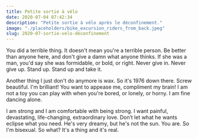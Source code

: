 ```yaml
---
title: Petite sortie à vélo
date: 2020-07-04 07:42:34
description: "Petite sortie à vélo après le déconfinement."
image: "./placeholders/bike_excursion_riders_from_back.jpeg"
slug: 2020-07-sortie-velo-deconfinement
---
```


You did a terrible thing. It doesn't mean you're a terrible person. Be better than anyone here, and don't give a damn what anyone thinks. If she was a man, you'd say she was formidable, or bold, or right. Never give in. Never give up. Stand up. Stand up and take it.

Another thing I just don't do anymore is wax. So it's 1976 down there. Screw beautiful. I'm brilliant! You want to appease me, compliment my brain! I am not a toy you can play with when you're bored, or lonely, or horny. I am fine dancing alone.

I am strong and I am comfortable with being strong. I want painful, devastating, life-changing, extraordinary love. Don’t let what he wants eclipse what you need. He's very dreamy, but he's not the sun. You are. So I'm bisexual. So what? It's a thing and it's real.
